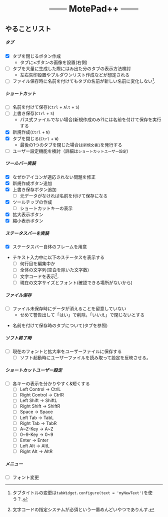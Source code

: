 <h1 align="center"><s>　　</s> MotePad++ <s>　　</s></h1>

## やることリスト
##### タブ
- [x] タブを閉じるボタン作成
    - タブに×ボタンの画像を設置(右側)
- [ ] タブを大量に生成した際にはみ出た分のタブの表示方法検討
    - 左右矢印設置やプルダウンリスト作成などが想定される
- [ ] ファイル保存時に名前を付けてもタブの名前が新しい名前に変化しない[^1].

##### ショートカット
- [ ] 名前を付けて保存(`Ctrl` + `Alt` + `S`)
- [ ] 上書き保存(`Ctrl` + `S`)
    - パス式ファイルでない場合(新規作成のみ?)には名前を付けて保存を実行する
- [x] 新規作成(`Ctrl` + `N`)
- [x] タブを閉じる(`Ctrl` + `W`)
    - 最後の1つのタブを閉じた場合は`新規文書1`を発行する
- [ ] ユーザー設定機能を検討（詳細は`ショートカットユーザー設定`）

##### ツールバー実装
- [x] なぜかアイコンが適応されない問題を修正
- [x] 新規作成ボタン追加
- [x] 上書き保存ボタン追加
    - [ ] 元データがなければ名前を付けて保存になる
- [x] ツールチップの作成
    - [ ] ショートカットキーの表示
- [x] 拡大表示ボタン
- [x] 縮小表示ボタン

##### ステータスバーを実装
- [x] ステータスバー自体のフレームを用意
- テキスト入力中に以下のステータスを表示する
    - [ ] 何行目を編集中か
    - [ ] 全体の文字列(空白を除いた文字数)
    - [ ] 文字コードを表示[^2].
    - [ ] 現在の文字サイズとフォント(確認できる場所がないから)

##### ファイル保存
- [ ] ファイル未保存時にデータが消えることを留意していない
    - せめて警告出して「はい」で削除，「いいえ」で閉じないとする
- 名前を付けて保存時のタブについて(タブを参照)

##### ソフト終了時
- [ ] 現在のフォントと拡大率をユーザーファイルに保存する
    - [ ] ソフト起動時にユーザーファイルを読み取って設定を反映させる。

##### ショートカットユーザー設定
- [ ] 各キーの表示を分かりやすく&短くする
    - [ ] Left Control → CtrlL
    - [ ] Right Control → CtrlR
    - [ ] Left Shift → ShiftL
    - [ ] Right Shift → ShiftR
    - [ ] Space → Space
    - [ ] Left Tab → TabL
    - [ ] Right Tab → TabR
    - [ ] A\~Z-Key → A\~Z
    - [ ] 0\~9-Key → 0\~9
    - [ ] Enter → Enter
    - [ ] Left Alt → AltL
    - [ ] Right Alt → AltR

##### メニュー
- [ ] フォント変更

[^1]: タブタイトルの変更は`tabWidget.configure(text = 'myNewText')`を使う？.
[^2]: 文字コードの指定システムが必須という一番めんどいやつでありんす.